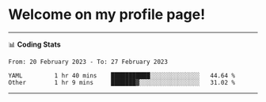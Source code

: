 # Welcome on my profile page!
<!-- print(("dralla"[::-1]+"s").capitalize()) -->

<!-- ---
👨🏻‍💻 **Busy With**
* Learning new Skills.
* Building small Projects.
* Being helpful. -->

---
📊 **Coding Stats**
<!--START_SECTION:waka-->

```text
From: 20 February 2023 - To: 27 February 2023

YAML         1 hr 40 mins    ███████████░░░░░░░░░░░░░░   44.64 %
Other        1 hr 9 mins     ███████▓░░░░░░░░░░░░░░░░░   31.02 %
```

<!--END_SECTION:waka-->
---
